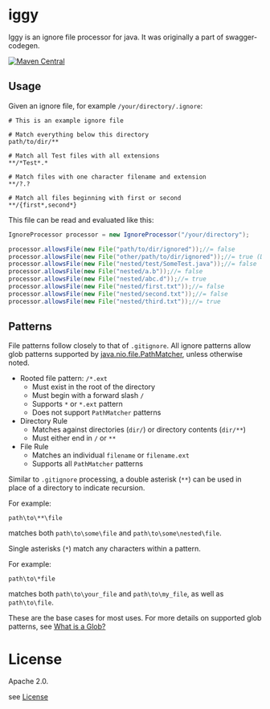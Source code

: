# iggy

Iggy is an ignore file processor for java. It was originally a part of swagger-codegen.

[![Maven Central](https://img.shields.io/maven-central/v/us.jimschubert/iggy.svg?label=maven:%20iggy)](http://search.maven.org/#search%7Cga%7C1%7Ca%3A%22iggy%22)  

## Usage

Given an ignore file, for example `/your/directory/.ignore`:

```
# This is an example ignore file

# Match everything below this directory
path/to/dir/**

# Match all Test files with all extensions
**/*Test*.*

# Match files with one character filename and extension
**/?.?

# Match all files beginning with first or second
**/{first*,second*}
```

This file can be read and evaluated like this:

```java
IgnoreProcessor processor = new IgnoreProcessor("/your/directory");

processor.allowsFile(new File("path/to/dir/ignored"));//= false
processor.allowsFile(new File("other/path/to/dir/ignored"));//= true (DirectoryRule isn't implicitly recursive)
processor.allowsFile(new File("nested/test/SomeTest.java"));//= false
processor.allowsFile(new File("nested/a.b"));//= false
processor.allowsFile(new File("nested/abc.d"));//= true
processor.allowsFile(new File("nested/first.txt"));//= false
processor.allowsFile(new File("nested/second.txt"));//= false
processor.allowsFile(new File("nested/third.txt"));//= true
```

## Patterns

File patterns follow closely to that of `.gitignore`. All ignore patterns allow glob patterns supported by [java.nio.file.PathMatcher](https://docs.oracle.com/javase/tutorial/essential/io/find.html),
unless otherwise noted.

* Rooted file pattern: `/*.ext`
  - Must exist in the root of the directory
  - Must begin with a forward slash `/`
  - Supports `*` or `*.ext` pattern
  - Does not support `PathMatcher` patterns
* Directory Rule
  - Matches against directories (`dir/`) or directory contents (`dir/**`)
  - Must either end in `/` or `**`
* File Rule
  - Matches an individual `filename` or `filename.ext`
  - Supports all `PathMatcher` patterns

Similar to `.gitignore` processing, a double asterisk (`**`) can be used in place of a directory to indicate recursion.

For example:

```
path\to\**\file
```

matches both `path\to\some\file` and `path\to\some\nested\file`.

Single asterisks (`*`) match any characters within a pattern.

For example:

```
path\to\*file
```

matches both `path\to\your_file` and `path\to\my_file`, as well as `path\to\file`.

These are the base cases for most uses. For more details on supported glob patterns, see [What is a Glob?](https://docs.oracle.com/javase/tutorial/essential/io/fileOps.html#glob)

# License

Apache 2.0.

see [License](./LICENSE)
